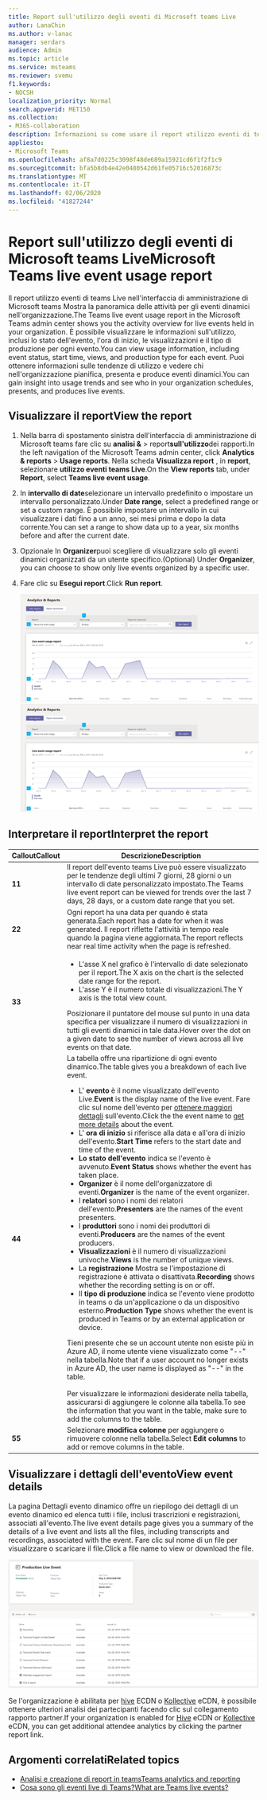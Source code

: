 ```yaml
---
title: Report sull'utilizzo degli eventi di Microsoft teams Live
author: LanaChin
ms.author: v-lanac
manager: serdars
audience: Admin
ms.topic: article
ms.service: msteams
ms.reviewer: svemu
f1.keywords:
- NOCSH
localization_priority: Normal
search.appverid: MET150
ms.collection:
- M365-collaboration
description: Informazioni su come usare il report utilizzo eventi di teams Live nell'interfaccia di amministrazione di Microsoft teams per ottenere una panoramica delle attività dei teams Live Events nell'organizzazione.
appliesto:
- Microsoft Teams
ms.openlocfilehash: af8a7d0225c3098f48de689a15921cd6f1f2f1c9
ms.sourcegitcommit: bfa5b8db4e42e0480542d61fe05716c52016873c
ms.translationtype: MT
ms.contentlocale: it-IT
ms.lasthandoff: 02/06/2020
ms.locfileid: "41827244"
---
```

# <a name="microsoft-teams-live-event-usage-report"></a><span data-ttu-id="a2272-103">Report sull'utilizzo degli eventi di Microsoft teams Live</span><span class="sxs-lookup"><span data-stu-id="a2272-103">Microsoft Teams live event usage report</span></span>

<span data-ttu-id="a2272-104">Il report utilizzo eventi di teams Live nell'interfaccia di amministrazione di Microsoft teams Mostra la panoramica delle attività per gli eventi dinamici nell'organizzazione.</span><span class="sxs-lookup"><span data-stu-id="a2272-104">The Teams live event usage report in the Microsoft Teams admin center shows you the activity overview for live events held in your organization.</span></span> <span data-ttu-id="a2272-105">È possibile visualizzare le informazioni sull'utilizzo, inclusi lo stato dell'evento, l'ora di inizio, le visualizzazioni e il tipo di produzione per ogni evento.</span><span class="sxs-lookup"><span data-stu-id="a2272-105">You can view usage information, including event status, start time, views, and production type for each event.</span></span> <span data-ttu-id="a2272-106">Puoi ottenere informazioni sulle tendenze di utilizzo e vedere chi nell'organizzazione pianifica, presenta e produce eventi dinamici.</span><span class="sxs-lookup"><span data-stu-id="a2272-106">You can gain insight into usage trends and see who in your organization schedules, presents, and produces live events.</span></span>

## <a name="view-the-report"></a><span data-ttu-id="a2272-107">Visualizzare il report</span><span class="sxs-lookup"><span data-stu-id="a2272-107">View the report</span></span>

1. <span data-ttu-id="a2272-108">Nella barra di spostamento sinistra dell'interfaccia di amministrazione di Microsoft teams fare clic su **analisi &** > report**sull'utilizzo**dei rapporti.</span><span class="sxs-lookup"><span data-stu-id="a2272-108">In the left navigation of the Microsoft Teams admin center, click **Analytics & reports** > **Usage reports**.</span></span> <span data-ttu-id="a2272-109">Nella scheda **Visualizza report** , in **report**, selezionare **utilizzo eventi teams Live**.</span><span class="sxs-lookup"><span data-stu-id="a2272-109">On the **View reports** tab, under **Report**, select **Teams live event usage**.</span></span>
2. <span data-ttu-id="a2272-110">In **intervallo di date**selezionare un intervallo predefinito o impostare un intervallo personalizzato.</span><span class="sxs-lookup"><span data-stu-id="a2272-110">Under **Date range**, select a predefined range or set a custom range.</span></span> <span data-ttu-id="a2272-111">È possibile impostare un intervallo in cui visualizzare i dati fino a un anno, sei mesi prima e dopo la data corrente.</span><span class="sxs-lookup"><span data-stu-id="a2272-111">You can set a range to show  data up to a year, six months before and after the current date.</span></span>
3. <span data-ttu-id="a2272-112">Opzionale In **Organizer**puoi scegliere di visualizzare solo gli eventi dinamici organizzati da un utente specifico.</span><span class="sxs-lookup"><span data-stu-id="a2272-112">(Optional) Under **Organizer**, you can choose to show only live events organized by a specific user.</span></span>
4. <span data-ttu-id="a2272-113">Fare clic su **Esegui report**.</span><span class="sxs-lookup"><span data-stu-id="a2272-113">Click **Run report**.</span></span>  

    <span data-ttu-id="a2272-114">![Screenshot del report sull'utilizzo dell'evento teams Live nell'interfaccia di amministrazione di teams con callout](../media/teams-live-event-usage-report-with-callouts.png "Screenshot del report sull'utilizzo dell'evento teams Live nell'interfaccia di amministrazione di teams con callout")</span><span class="sxs-lookup"><span data-stu-id="a2272-114">![Screenshot of the Teams live event usage report in the Teams admin center with callouts](../media/teams-live-event-usage-report-with-callouts.png "Screenshot of the Teams live event usage report in the Teams admin center with callouts")</span></span>

## <a name="interpret-the-report"></a><span data-ttu-id="a2272-115">Interpretare il report</span><span class="sxs-lookup"><span data-stu-id="a2272-115">Interpret the report</span></span>

|<span data-ttu-id="a2272-116">Callout</span><span class="sxs-lookup"><span data-stu-id="a2272-116">Callout</span></span> |<span data-ttu-id="a2272-117">Descrizione</span><span class="sxs-lookup"><span data-stu-id="a2272-117">Description</span></span>  |
|--------|-------------|
|<span data-ttu-id="a2272-118">**1**</span><span class="sxs-lookup"><span data-stu-id="a2272-118">**1**</span></span>   |<span data-ttu-id="a2272-119">Il report dell'evento teams Live può essere visualizzato per le tendenze degli ultimi 7 giorni, 28 giorni o un intervallo di date personalizzato impostato.</span><span class="sxs-lookup"><span data-stu-id="a2272-119">The Teams live event report can be viewed for trends over the last 7 days, 28 days, or a custom date range that you set.</span></span> |
|<span data-ttu-id="a2272-120">**2**</span><span class="sxs-lookup"><span data-stu-id="a2272-120">**2**</span></span>   |<span data-ttu-id="a2272-121">Ogni report ha una data per quando è stata generata.</span><span class="sxs-lookup"><span data-stu-id="a2272-121">Each report has a date for when it was generated.</span></span> <span data-ttu-id="a2272-122">Il report riflette l'attività in tempo reale quando la pagina viene aggiornata.</span><span class="sxs-lookup"><span data-stu-id="a2272-122">The report reflects near real time activity when the page is refreshed.</span></span> |
|<span data-ttu-id="a2272-123">**3**</span><span class="sxs-lookup"><span data-stu-id="a2272-123">**3**</span></span>   |<ul><li><span data-ttu-id="a2272-124">L'asse X nel grafico è l'intervallo di date selezionato per il report.</span><span class="sxs-lookup"><span data-stu-id="a2272-124">The X axis on the chart is the selected date range for the report.</span></span></li> <li> <span data-ttu-id="a2272-125">L'asse Y è il numero totale di visualizzazioni.</span><span class="sxs-lookup"><span data-stu-id="a2272-125">The Y axis is the total view count.</span></span></li> </ul><span data-ttu-id="a2272-126">Posizionare il puntatore del mouse sul punto in una data specifica per visualizzare il numero di visualizzazioni in tutti gli eventi dinamici in tale data.</span><span class="sxs-lookup"><span data-stu-id="a2272-126">Hover over the dot on a given date to see the number of views across all live events on that date.</span></span>|
|<span data-ttu-id="a2272-127">**4**</span><span class="sxs-lookup"><span data-stu-id="a2272-127">**4**</span></span>   |<span data-ttu-id="a2272-128">La tabella offre una ripartizione di ogni evento dinamico.</span><span class="sxs-lookup"><span data-stu-id="a2272-128">The table gives you a breakdown of each live event.</span></span> <ul><li><span data-ttu-id="a2272-129">L' **evento** è il nome visualizzato dell'evento Live.</span><span class="sxs-lookup"><span data-stu-id="a2272-129">**Event** is the display name of the live event.</span></span> <span data-ttu-id="a2272-130">Fare clic sul nome dell'evento per [ottenere maggiori dettagli](#view-event-details) sull'evento.</span><span class="sxs-lookup"><span data-stu-id="a2272-130">Click the the event name to [get more details](#view-event-details) about the event.</span></span> </li> <li><span data-ttu-id="a2272-131">L' **ora di inizio** si riferisce alla data e all'ora di inizio dell'evento.</span><span class="sxs-lookup"><span data-stu-id="a2272-131">**Start Time** refers to the start date and time of the event.</span></span></li> <li><span data-ttu-id="a2272-132">**Lo stato dell'evento** indica se l'evento è avvenuto.</span><span class="sxs-lookup"><span data-stu-id="a2272-132">**Event Status** shows whether the event has taken place.</span></span>  </li><li><span data-ttu-id="a2272-133">**Organizer** è il nome dell'organizzatore di eventi.</span><span class="sxs-lookup"><span data-stu-id="a2272-133">**Organizer** is the name of the event organizer.</span></span></li> <li><span data-ttu-id="a2272-134">I **relatori** sono i nomi dei relatori dell'evento.</span><span class="sxs-lookup"><span data-stu-id="a2272-134">**Presenters** are the names of the  event presenters.</span></span></li><li><span data-ttu-id="a2272-135">I **produttori** sono i nomi dei produttori di eventi.</span><span class="sxs-lookup"><span data-stu-id="a2272-135">**Producers** are the names of the event producers.</span></span></li><li><span data-ttu-id="a2272-136">**Visualizzazioni** è il numero di visualizzazioni univoche.</span><span class="sxs-lookup"><span data-stu-id="a2272-136">**Views** is the number of unique views.</span></span></li><li><span data-ttu-id="a2272-137">La **registrazione** Mostra se l'impostazione di registrazione è attivata o disattivata.</span><span class="sxs-lookup"><span data-stu-id="a2272-137">**Recording** shows whether the recording setting is on or off.</span></span></li><li><span data-ttu-id="a2272-138">Il **tipo di produzione** indica se l'evento viene prodotto in teams o da un'applicazione o da un dispositivo esterno.</span><span class="sxs-lookup"><span data-stu-id="a2272-138">**Production Type** shows whether the event is produced in Teams or by an external application or device.</span></span></li></li> </ul><span data-ttu-id="a2272-139">Tieni presente che se un account utente non esiste più in Azure AD, il nome utente viene visualizzato come "--" nella tabella.</span><span class="sxs-lookup"><span data-stu-id="a2272-139">Note that if a user account no longer exists in Azure AD, the user name is displayed as "--" in the table.</span></span> <br><br><span data-ttu-id="a2272-140">Per visualizzare le informazioni desiderate nella tabella, assicurarsi di aggiungere le colonne alla tabella.</span><span class="sxs-lookup"><span data-stu-id="a2272-140">To see the information that you want in the table, make sure to add the columns to the table.</span></span> |
|<span data-ttu-id="a2272-141">**5**</span><span class="sxs-lookup"><span data-stu-id="a2272-141">**5**</span></span>   |<span data-ttu-id="a2272-142">Selezionare **modifica colonne** per aggiungere o rimuovere colonne nella tabella.</span><span class="sxs-lookup"><span data-stu-id="a2272-142">Select **Edit columns** to add or remove columns in the table.</span></span>|

## <a name="view-event-details"></a><span data-ttu-id="a2272-143">Visualizzare i dettagli dell'evento</span><span class="sxs-lookup"><span data-stu-id="a2272-143">View event details</span></span>

<span data-ttu-id="a2272-144">La pagina Dettagli evento dinamico offre un riepilogo dei dettagli di un evento dinamico ed elenca tutti i file, inclusi trascrizioni e registrazioni, associati all'evento.</span><span class="sxs-lookup"><span data-stu-id="a2272-144">The live event details page gives you a summary of the details of a live event and lists all the files, including transcripts and recordings, associated with the event.</span></span> <span data-ttu-id="a2272-145">Fare clic sul nome di un file per visualizzare o scaricare il file.</span><span class="sxs-lookup"><span data-stu-id="a2272-145">Click a file name to view or download the file.</span></span>

![Schermata che mostra i dettagli di un evento dinamico](../media/teams-live-event-usage-report-event-detail.png)

<span data-ttu-id="a2272-147">Se l'organizzazione è abilitata per [hive](https://www.hivestreaming.com/partners/integration-partners/microsoft/) ECDN o [Kollective](https://kollective.com) eCDN, è possibile ottenere ulteriori analisi dei partecipanti facendo clic sul collegamento rapporto partner.</span><span class="sxs-lookup"><span data-stu-id="a2272-147">If your organization is enabled for [Hive](https://www.hivestreaming.com/partners/integration-partners/microsoft/) eCDN or [Kollective](https://kollective.com) eCDN, you can get additional attendee analytics by clicking the partner report link.</span></span>

## <a name="related-topics"></a><span data-ttu-id="a2272-148">Argomenti correlati</span><span class="sxs-lookup"><span data-stu-id="a2272-148">Related topics</span></span>

- [<span data-ttu-id="a2272-149">Analisi e creazione di report in teams</span><span class="sxs-lookup"><span data-stu-id="a2272-149">Teams analytics and reporting</span></span>](teams-reporting-reference.md)
- [<span data-ttu-id="a2272-150">Cosa sono gli eventi live di Teams?</span><span class="sxs-lookup"><span data-stu-id="a2272-150">What are Teams live events?</span></span>](../teams-live-events/what-are-teams-live-events.md)